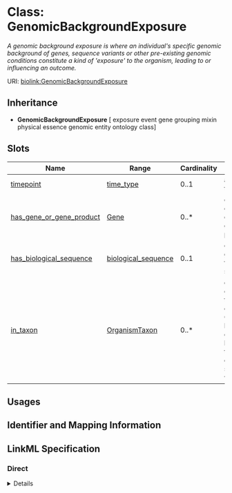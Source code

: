 # Class: GenomicBackgroundExposure
_A genomic background exposure is where an individual's specific genomic background of genes, sequence variants or other pre-existing genomic conditions constitute a kind of 'exposure' to the organism, leading to or influencing an outcome._





URI: [biolink:GenomicBackgroundExposure](https://w3id.org/biolink/vocab/GenomicBackgroundExposure)




## Inheritance

* **GenomicBackgroundExposure** [ exposure event gene grouping mixin physical essence genomic entity ontology class]




## Slots

| Name | Range | Cardinality | Description  | Info |
| ---  | --- | --- | --- | --- |
| [timepoint](timepoint.md) | [time_type](time_type.md) | 0..1 | a point in time  | . |
| [has_gene_or_gene_product](has_gene_or_gene_product.md) | [Gene](Gene.md) | 0..* | connects an entity with one or more gene or gene products  | . |
| [has_biological_sequence](has_biological_sequence.md) | [biological_sequence](biological_sequence.md) | 0..1 | connects a genomic feature to its sequence  | . |
| [in_taxon](in_taxon.md) | [OrganismTaxon](OrganismTaxon.md) | 0..* | connects an entity to its taxonomic classification. Only certain kinds of entities can be taxonomically classified; see 'thing with taxon'  | . |


## Usages



## Identifier and Mapping Information









## LinkML Specification

<!-- TODO: investigate https://stackoverflow.com/questions/37606292/how-to-create-tabbed-code-blocks-in-mkdocs-or-sphinx -->

### Direct

<details>
```yaml
name: genomic background exposure
description: A genomic background exposure is where an individual's specific genomic
  background of genes, sequence variants or other pre-existing genomic conditions
  constitute a kind of 'exposure' to the organism, leading to or influencing an outcome.
from_schema: https://w3id.org/biolink/biolink-model
mixins:
- exposure event
- gene grouping mixin
- physical essence
- genomic entity
- ontology class

```
</details>

### Induced

<details>
```yaml
name: genomic background exposure
description: A genomic background exposure is where an individual's specific genomic
  background of genes, sequence variants or other pre-existing genomic conditions
  constitute a kind of 'exposure' to the organism, leading to or influencing an outcome.
from_schema: https://w3id.org/biolink/biolink-model
mixins:
- exposure event
- gene grouping mixin
- physical essence
- genomic entity
- ontology class
attributes:
  timepoint:
    name: timepoint
    aliases:
    - duration
    description: a point in time
    from_schema: https://w3id.org/biolink/biolink-model
    is_a: node property
    domain: named thing
    alias: timepoint
    owner: genomic background exposure
    range: time type
  has gene or gene product:
    name: has gene or gene product
    description: connects an entity with one or more gene or gene products
    from_schema: https://w3id.org/biolink/biolink-model
    is_a: node property
    domain: named thing
    multivalued: true
    alias: has_gene_or_gene_product
    owner: genomic background exposure
    range: gene
  has biological sequence:
    name: has biological sequence
    description: connects a genomic feature to its sequence
    from_schema: https://w3id.org/biolink/biolink-model
    is_a: node property
    domain: named thing
    alias: has_biological_sequence
    owner: genomic background exposure
    range: biological sequence
  in taxon:
    name: in taxon
    aliases:
    - instance of
    - is organism source of gene product
    - organism has gene
    - gene found in organism
    - ' gene product has organism source'
    exact_mappings:
    - RO:0002162
    - WIKIDATA_PROPERTY:P703
    narrow_mappings:
    - RO:0002160
    annotations:
      biolink:canonical_predicate:
        tag: biolink:canonical_predicate
        value: 'True'
    description: connects an entity to its taxonomic classification. Only certain
      kinds of entities can be taxonomically classified; see 'thing with taxon'
    in_subset:
    - translator_minimal
    from_schema: https://w3id.org/biolink/biolink-model
    is_a: related to at instance level
    domain: thing with taxon
    multivalued: true
    inherited: true
    alias: in_taxon
    owner: genomic background exposure
    range: organism taxon

```
</details>